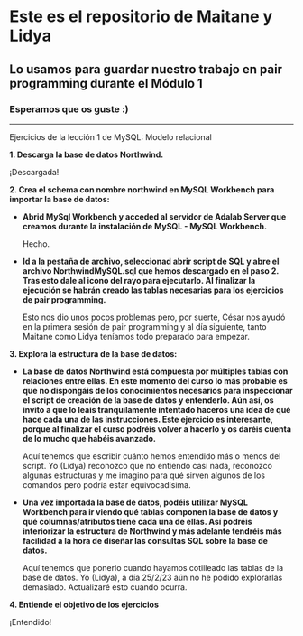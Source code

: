# **Este es el repositorio de Maitane y Lidya**
## **Lo usamos para guardar nuestro trabajo en pair programming durante el Módulo 1**
### Esperamos que os guste :)
---
Ejercicios de la lección 1 de MySQL: Modelo relacional

**1. Descarga la base de datos Northwind.**

¡Descargada!

**2. Crea el schema con nombre northwind en MySQL Workbench para importar la base de datos:**


- **Abrid MySql Workbench y acceded al servidor de Adalab Server que creamos durante la instalación de MySQL - MySQL Workbench.**

    Hecho. 

- **Id a la pestaña de archivo, seleccionad abrir script de SQL y abre el archivo NorthwindMySQL.sql que hemos descargado en el paso 2. Tras esto dale al icono del rayo para ejecutarlo. Al finalizar la ejecución se habrán creado las tablas necesarias para los ejercicios de pair programming.**

    Esto nos dio unos pocos problemas pero, por suerte, César nos ayudó en la primera sesión de pair programming y al día siguiente, tanto Maitane como Lidya teníamos todo preparado para empezar.

**3. Explora la estructura de la base de datos:**

- **La base de datos Northwind está compuesta por múltiples tablas con relaciones entre ellas. En este momento del curso lo más probable es que no dispongáis de los conocimientos necesarios para inspeccionar el script de creación de la base de datos y entenderlo. Aún así, os invito a que lo leais tranquilamente intentado haceros una idea de qué hace cada una de las instrucciones. Este ejercicio es interesante, porque al finalizar el curso podréis volver a hacerlo y os daréis cuenta de lo mucho que habéis avanzado.**

    Aquí tenemos que escribir cuánto hemos entendido más o menos del script. Yo (Lidya) reconozco que no entiendo casi nada, reconozco algunas estructuras y me imagino para qué sirven algunos de los comandos pero podría estar equivocadísima. 

-  **Una vez importada la base de datos, podéis utilizar MySQL Workbench para ir viendo qué tablas componen la base de datos y qué columnas/atributos tiene cada una de ellas. Así podréis interiorizar la estructura de Northwind y más adelante tendréis más facilidad a la hora de diseñar las consultas SQL sobre la base de datos.**

    Aquí tenemos que ponerlo cuando hayamos cotilleado las tablas de la base de datos. Yo (Lidya), a día 25/2/23 aún no he podido explorarlas demasiado. Actualizaré esto cuando ocurra.

**4. Entiende el objetivo de los ejercicios**

¡Entendido!
